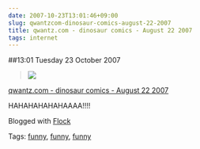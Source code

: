 ```yaml
---
date: 2007-10-23T13:01:46+09:00
slug: qwantzcom-dinosaur-comics-august-22-2007
title: qwantz.com - dinosaur comics - August 22 2007
tags: internet
---
```


##13:01 Tuesday 23 October 2007

> ![](http://www.qwantz.com/comics/comic2-1085.png)

[qwantz.com - dinosaur comics - August 22 2007](http://www.qwantz.com/archive/001057.html)


HAHAHAHAHAHAAAA!!!!

Blogged with [Flock](http://www.flock.com/blogged-with-flock)

Tags: [funny](http://technorati.com/tag/funny), [funny](http://technorati.com/tag/funny), [ funny](http://technorati.com/tag/%20funny)
